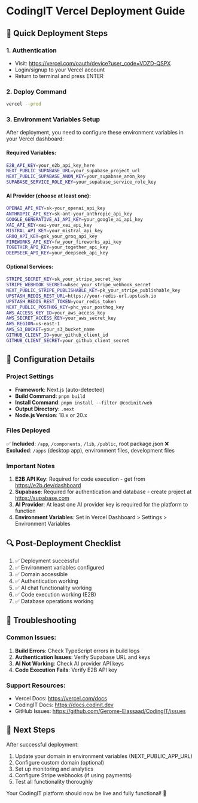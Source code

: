 # CodingIT Vercel Deployment Guide

## 🚀 Quick Deployment Steps

### 1. Authentication
- Visit: https://vercel.com/oauth/device?user_code=VDZD-QSPX
- Login/signup to your Vercel account
- Return to terminal and press ENTER

### 2. Deploy Command
```bash
vercel --prod
```

### 3. Environment Variables Setup
After deployment, you need to configure these environment variables in your Vercel dashboard:

#### Required Variables:
```bash
E2B_API_KEY=your_e2b_api_key_here
NEXT_PUBLIC_SUPABASE_URL=your_supabase_project_url
NEXT_PUBLIC_SUPABASE_ANON_KEY=your_supabase_anon_key
SUPABASE_SERVICE_ROLE_KEY=your_supabase_service_role_key
```

#### AI Provider (choose at least one):
```bash
OPENAI_API_KEY=sk-your_openai_api_key
ANTHROPIC_API_KEY=sk-ant-your_anthropic_api_key
GOOGLE_GENERATIVE_AI_API_KEY=your_google_ai_api_key
XAI_API_KEY=xai-your_xai_api_key
MISTRAL_API_KEY=your_mistral_api_key
GROQ_API_KEY=gsk_your_groq_api_key
FIREWORKS_API_KEY=fw_your_fireworks_api_key
TOGETHER_API_KEY=your_together_api_key
DEEPSEEK_API_KEY=your_deepseek_api_key
```

#### Optional Services:
```bash
STRIPE_SECRET_KEY=sk_your_stripe_secret_key
STRIPE_WEBHOOK_SECRET=whsec_your_stripe_webhook_secret
NEXT_PUBLIC_STRIPE_PUBLISHABLE_KEY=pk_your_stripe_publishable_key
UPSTASH_REDIS_REST_URL=https://your-redis-url.upstash.io
UPSTASH_REDIS_REST_TOKEN=your_redis_token
NEXT_PUBLIC_POSTHOG_KEY=phc_your_posthog_key
AWS_ACCESS_KEY_ID=your_aws_access_key
AWS_SECRET_ACCESS_KEY=your_aws_secret_key
AWS_REGION=us-east-1
AWS_S3_BUCKET=your_s3_bucket_name
GITHUB_CLIENT_ID=your_github_client_id
GITHUB_CLIENT_SECRET=your_github_client_secret
```

## 🔧 Configuration Details

### Project Settings
- **Framework**: Next.js (auto-detected)
- **Build Command**: `pnpm build`
- **Install Command**: `pnpm install --filter @codinit/web`
- **Output Directory**: `.next`
- **Node.js Version**: 18.x or 20.x

### Files Deployed
✅ **Included**: `/app`, `/components`, `/lib`, `/public`, root package.json
❌ **Excluded**: `/apps` (desktop app), environment files, development files

### Important Notes
1. **E2B API Key**: Required for code execution - get from https://e2b.dev/dashboard
2. **Supabase**: Required for authentication and database - create project at https://supabase.com
3. **AI Provider**: At least one AI provider key is required for the platform to function
4. **Environment Variables**: Set in Vercel Dashboard > Settings > Environment Variables

## 🔍 Post-Deployment Checklist

1. ✅ Deployment successful
2. ✅ Environment variables configured
3. ✅ Domain accessible
4. ✅ Authentication working
5. ✅ AI chat functionality working
6. ✅ Code execution working (E2B)
7. ✅ Database operations working

## 🐛 Troubleshooting

### Common Issues:
1. **Build Errors**: Check TypeScript errors in build logs
2. **Authentication Issues**: Verify Supabase URL and keys
3. **AI Not Working**: Check AI provider API keys
4. **Code Execution Fails**: Verify E2B API key

### Support Resources:
- Vercel Docs: https://vercel.com/docs
- CodingIT Docs: https://docs.codinit.dev
- GitHub Issues: https://github.com/Gerome-Elassaad/CodingIT/issues

## 🚀 Next Steps

After successful deployment:
1. Update your domain in environment variables (NEXT_PUBLIC_APP_URL)
2. Configure custom domain (optional)
3. Set up monitoring and analytics
4. Configure Stripe webhooks (if using payments)
5. Test all functionality thoroughly

Your CodingIT platform should now be live and fully functional! 🎉